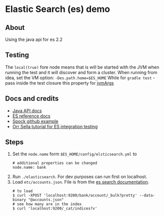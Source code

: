 # Elastic Search (es) demo

## About
Using the java api for es 2.2

## Testing
The `local(true)` fore node means that is will be started with the JVM when running the test and it will discover and form a cluster.
When running from idea, set the VM option: `-Des.path.home=$ES_HOME`
While for `gradle test` - pass inside the test closure this property for [jvmArgs](https://docs.gradle.org/current/dsl/org.gradle.api.tasks.testing.Test.html)

## Docs and credits
- [Java API docs](https://www.elastic.co/guide/en/elasticsearch/client/java-api/current/index.html)
- [ES reference docs](https://www.elastic.co/guide/en/elasticsearch/reference/current/index.html)
- [Spock github example](https://github.com/spockframework/spock-example)
- [Orr Sella tutorial for ES integration testing](https://orrsella.com/2014/10/28/embedded-elasticsearch-server-for-scala-integration-tests/)

## Steps
1. Set the `node.name` form `$ES_HOME/config/elsticsearch.yml` to
    ```
    # additional properties can be changed
    node.name: bank
    ```
2. Run `./elasticsearch`. For dev purposes can run first on localhost.
3. Load `etc/accounts.json`. File is from the [es search documentation](https://www.elastic.co/guide/en/elasticsearch/reference/current/_exploring_your_data.html).
    ```
    # to load
    $ curl -XPOST 'localhost:9200/bank/account/_bulk?pretty' --data-binary "@accounts.json"
    # see how many are in the index
    $ curl 'localhost:9200/_cat/indices?v'
    ```